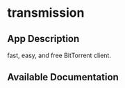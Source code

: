 # transmission

## App Description

fast, easy, and free BitTorrent client.

## Available Documentation

